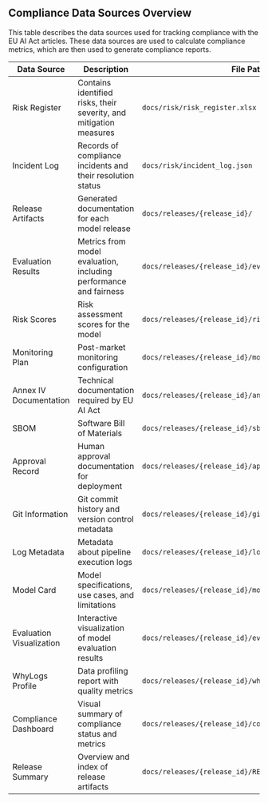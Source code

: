 ## Compliance Data Sources Overview

This table describes the data sources used for tracking compliance with the EU AI Act articles. These data sources are used to calculate compliance metrics, which are then used to generate compliance reports.

| Data Source              | Description                                                        | File Path                                              | Format    |
| ------------------------ | ------------------------------------------------------------------ | ------------------------------------------------------ | --------- |
| Risk Register            | Contains identified risks, their severity, and mitigation measures | `docs/risk/risk_register.xlsx`                         | Excel     |
| Incident Log             | Records of compliance incidents and their resolution status        | `docs/risk/incident_log.json`                          | JSON      |
| Release Artifacts        | Generated documentation for each model release                     | `docs/releases/{release_id}/`                          | Directory |
| Evaluation Results       | Metrics from model evaluation, including performance and fairness  | `docs/releases/{release_id}/evaluation_results.yaml`   | YAML      |
| Risk Scores              | Risk assessment scores for the model                               | `docs/releases/{release_id}/risk_scores.yaml`          | YAML      |
| Monitoring Plan          | Post-market monitoring configuration                               | `docs/releases/{release_id}/monitoring_plan.json`      | JSON      |
| Annex IV Documentation   | Technical documentation required by EU AI Act                      | `docs/releases/{release_id}/annex_iv.md`               | Markdown  |
| SBOM                     | Software Bill of Materials                                         | `docs/releases/{release_id}/sbom.json`                 | JSON      |
| Approval Record          | Human approval documentation for deployment                        | `docs/releases/{release_id}/approval_record.json`      | JSON      |
| Git Information          | Git commit history and version control metadata                    | `docs/releases/{release_id}/git_info.md`               | Markdown  |
| Log Metadata             | Metadata about pipeline execution logs                             | `docs/releases/{release_id}/log_metadata.json`         | JSON      |
| Model Card               | Model specifications, use cases, and limitations                   | `docs/releases/{release_id}/model_card.md`             | Markdown  |
| Evaluation Visualization | Interactive visualization of model evaluation results              | `docs/releases/{release_id}/eval_visualization.html`   | HTML      |
| WhyLogs Profile          | Data profiling report with quality metrics                         | `docs/releases/{release_id}/whylogs_profile.html`      | HTML      |
| Compliance Dashboard     | Visual summary of compliance status and metrics                    | `docs/releases/{release_id}/compliance_dashboard.html` | HTML      |
| Release Summary          | Overview and index of release artifacts                            | `docs/releases/{release_id}/README.md`                 | Markdown  |
